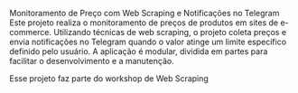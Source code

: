 Monitoramento de Preço com Web Scraping e Notificações no Telegram
Este projeto realiza o monitoramento de preços de produtos em sites de e-commerce. Utilizando técnicas de web scraping, o projeto coleta preços e envia notificações no Telegram quando o valor 
atinge um limite específico definido pelo usuário. A aplicação é modular, dividida em partes para facilitar o desenvolvimento e a manutenção.

Esse projeto faz parte do workshop de Web Scraping
